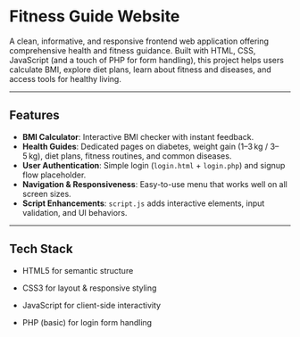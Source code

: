 #  Fitness Guide Website

A clean, informative, and responsive frontend web application offering comprehensive health and fitness guidance. Built with HTML, CSS, JavaScript (and a touch of PHP for form handling), this project helps users calculate BMI, explore diet plans, learn about fitness and diseases, and access tools for healthy living.

---

##  Features

- **BMI Calculator**: Interactive BMI checker with instant feedback.
- **Health Guides**: Dedicated pages on diabetes, weight gain (1–3 kg / 3–5 kg), diet plans, fitness routines, and common diseases.
- **User Authentication**: Simple login (`login.html` + `login.php`) and signup flow placeholder.
- **Navigation & Responsiveness**: Easy-to-use menu that works well on all screen sizes.
- **Script Enhancements**: `script.js` adds interactive elements, input validation, and UI behaviors.

---
## Tech Stack
- HTML5 for semantic structure

- CSS3 for layout & responsive styling

- JavaScript for client-side interactivity

- PHP (basic) for login form handling

